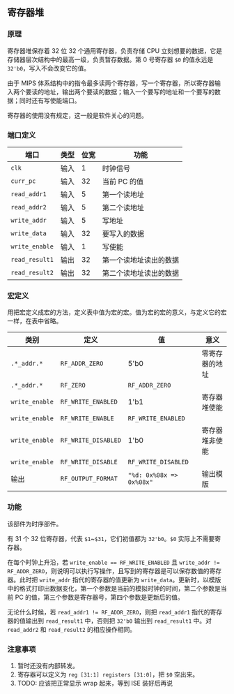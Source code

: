## 寄存器堆

### 原理

寄存器堆保存着 32 位 32 个通用寄存器，负责存储 CPU 立刻想要的数据，它是存储器层次结构中的最高一级，负责暂存数据。第 0 号寄存器 `$0` 的值永远是 `32'b0`，写入不会改变它的值。

由于 MIPS 体系结构中的指令最多读两个寄存器，写一个寄存器，所以寄存器输入两个要读的地址，输出两个要读的数据；输入一个要写的地址和一个要写的数据；同时还有写使能端口。

寄存器的使用没有规定，这一般是软件关心的问题。

### 端口定义

端口 | 类型 | 位宽 | 功能 
--- | --- | --- | ---
`clk` | 输入 | 1 | 时钟信号
`curr_pc` | 输入 | 32 | 当前 PC 的值
`read_addr1` | 输入 | 5 | 第一个读地址
`read_addr2` | 输入 | 5 | 第二个读地址
`write_addr` | 输入 | 5 | 写地址
`write_data` | 输入 | 32 | 要写入的数据
`write_enable` | 输入 | 1 | 写使能
`read_result1` | 输出 | 32 | 第一个读地址读出的数据
`read_result2` | 输出 | 32 | 第二个读地址读出的数据

### 宏定义

用把宏定义成宏的方法，定义表中值为宏的宏。值为宏的宏的意义，与定义它的宏一样，在表中省略。

类别 | 定义 | 值 | 意义
--- | --- | --- | ---
`.*_addr.*` | `RF_ADDR_ZERO` | 5'b0 | 零寄存器的地址
`.*_addr.*` | `RF_ZERO` | `RF_ADDR_ZERO` | 
`write_enable` | `RF_WRITE_ENABLED` | 1'b1 | 寄存器堆使能
`write_enable` | `RF_WRITE_ENABLE` | `RF_WRITE_ENABLED` | 
`write_enable` | `RF_WRITE_DISABLED` | 1'b0 | 寄存器堆非使能
`write_enable` | `RF_WRITE_DISABLE` | `RF_WRITE_DISABLED` | 
输出 | `RF_OUTPUT_FORMAT` | `"%d: 0x%08x => 0x%08x"` | 输出模版

### 功能

该部件为时序部件。

有 31 个 32 位寄存器，代表 `$1`~`$31`，它们初值都为 `32'b0`。`$0` 实际上不需要寄存器。

在每个时钟上升沿，若 `write_enable == RF_WRITE_ENABLED` 且 `write_addr != RF_ADDR_ZERO`，则说明可以执行写操作，且写到的寄存器是可以保存数值的寄存器。此时把 `write_addr` 指代的寄存器的值更新为 `write_data`。更新时，以模版中的格式打印出数据变化，第一个参数是当前的模拟时钟的时间，第二个参数是当前 PC 的值，第三个参数是寄存器号，第四个参数是更新后的值。

无论什么时候，若 `read_addr1 != RF_ADDR_ZERO`，则把 `read_addr1` 指代的寄存器的值输出到 `read_result1` 中，否则把 `32'b0` 输出到 `read_result1` 中。对 `read_addr2` 和 `read_result2` 的相应操作相同。

### 注意事项

1. 暂时还没有内部转发。
2. 寄存器可以定义为 `reg [31:1] registers [31:0]`，把 `$0` 空出来。
3. TODO: 应该把正常显示 wrap 起来，等到 ISE 装好后再说

